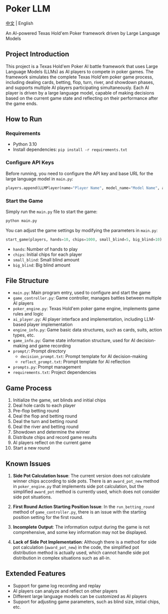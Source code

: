 # Poker LLM

[中文](README.md) | English

An AI-powered Texas Hold'em Poker framework driven by Large Language Models

## Project Introduction

This project is a Texas Hold'em Poker AI battle framework that uses Large Language Models (LLMs) as AI players to compete in poker games. The framework simulates the complete Texas Hold'em poker game process, including dealing cards, betting, flop, turn, river, and showdown phases, and supports multiple AI players participating simultaneously. Each AI player is driven by a large language model, capable of making decisions based on the current game state and reflecting on their performance after the game ends.

## How to Run

### Requirements

- Python 3.10
- Install dependencies: `pip install -r requirements.txt`

### Configure API Keys

Before running, you need to configure the API key and base URL for the large language model in `main.py`:

```python
players.append(LLMPlayer(name="Player Name", model_name="Model Name", api_key='YOUR_API_KEY', base_url="YOUR_BASE_URL"))
```

### Start the Game

Simply run the `main.py` file to start the game:

```bash
python main.py
```

You can adjust the game settings by modifying the parameters in `main.py`:

```python
start_game(players, hands=10, chips=1000, small_blind=5, big_blind=10)
```

- `hands`: Number of hands to play
- `chips`: Initial chips for each player
- `small_blind`: Small blind amount
- `big_blind`: Big blind amount

## File Structure

- `main.py`: Main program entry, used to configure and start the game
- `game_controller.py`: Game controller, manages battles between multiple AI players
- `poker_engine.py`: Texas Hold'em poker game engine, implements game rules and logic
- `ai_player.py`: AI player interface and implementation, including LLM-based player implementation
- `engine_info.py`: Game basic data structures, such as cards, suits, action types, etc.
- `game_info.py`: Game state information structure, used for AI decision-making and game recording
- `prompt/`: Prompt directory
  - `decision_prompt.txt`: Prompt template for AI decision-making
  - `reflect_prompt.txt`: Prompt template for AI reflection
- `prompts.py`: Prompt management
- `requirements.txt`: Project dependencies

## Game Process

1. Initialize the game, set blinds and initial chips
2. Deal hole cards to each player
3. Pre-flop betting round
4. Deal the flop and betting round
5. Deal the turn and betting round
6. Deal the river and betting round
7. Showdown and determine the winner
8. Distribute chips and record game results
9. AI players reflect on the current game
10. Start a new round

## Known Issues

1. **Side Pot Calculation Issue**: The current version does not calculate winner chips according to side pots. There is an `award_pot_new` method in `poker_engine.py` that implements side pot calculation, but the simplified `award_pot` method is currently used, which does not consider side pot situations.

2. **First Round Action Starting Position Issue**: In the `run_betting_round` method of `game_controller.py`, there is an issue with the starting position setting for the first round.

3. **Incomplete Output**: The information output during the game is not comprehensive, and some key information may not be displayed.

4. **Lack of Side Pot Implementation**: Although there is a method for side pot calculation (`award_pot_new`) in the code, the simplified pot distribution method is actually used, which cannot handle side pot distribution in complex situations such as all-in.

## Extended Features

- Support for game log recording and replay
- AI players can analyze and reflect on other players
- Different large language models can be customized as AI players
- Support for adjusting game parameters, such as blind size, initial chips, etc.